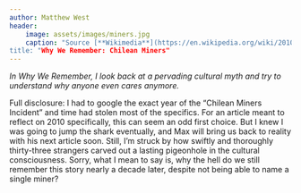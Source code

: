```yaml
---
author: Matthew West
header: 
	image: assets/images/miners.jpg
	caption: "Source [**Wikimedia**](https://en.wikipedia.org/wiki/2010_Copiap%C3%B3_mining_accident#/media/File:Mina_San_Jos%C3%A9_-_Luis_Urz%C3%BAa_-_Gobierno_de_Chile.jpg)
title: "Why We Remember: Chilean Miners"
---
```


*In Why We Remember, I look back at a pervading cultural myth and try to understand why anyone even cares anymore.*

Full disclosure: I had to google the exact year of the “Chilean Miners Incident” and time had stolen most of the specifics. For an article meant to reflect on 2010 specifically, this can seem an odd first choice. But I knew I was going to jump the shark eventually, and Max will bring us back to reality with his next article soon. Still, I’m struck by how swiftly and thoroughly thirty-three strangers carved out a lasting pigeonhole in the cultural consciousness. Sorry, what I mean to say is, why the hell do we still remember this story nearly a decade later, despite not being able to name a single miner?

